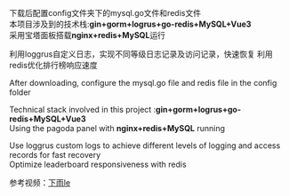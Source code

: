 下载后配置config文件夹下的mysql.go文件和redis文件  
本项目涉及到的技术栈:**gin+gorm+logrus+go-redis+MySQL+Vue3**  
采用宝塔面板搭载**nginx+redis+MySQL**运行  

利用loggrus自定义日志，实现不同等级日志记录及访问记录，快速恢复
利用redis优化排行榜响应速度

After downloading, configure the mysql.go file and redis file in the config folder  

Technical stack involved in this project :**gin+gorm+logrus+go-redis+MySQL+Vue3**  
Using the pagoda panel with **nginx+redis+MySQL** running  

Use loggrus custom logs to achieve different levels of logging and access records for fast recovery  
Optimize leaderboard responsiveness with redis  

参考视频：[下雨le](https://www.imooc.com/learn/)
